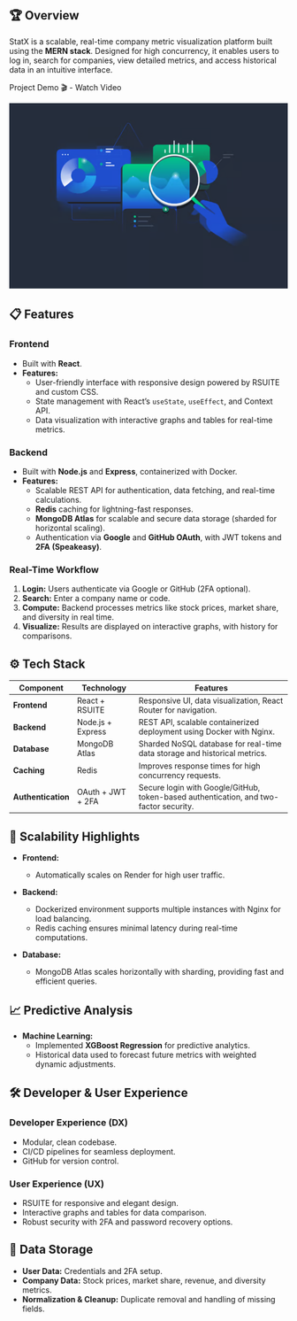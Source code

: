 ## 🏆 Overview  
StatX is a scalable, real-time company metric visualization platform built using the **MERN stack**. Designed for high concurrency, it enables users to log in, search for companies, view detailed metrics, and access historical data in an intuitive interface.

Project Demo 🎬 - Watch Video

[![Watch the video](https://github.com/VectorNd/StatX/blob/main/images/Screenshot%20from%202024-11-29%2015-44-34.png)](https://www.loom.com/share/c60bcfdf5dd840368228dac377758f72?sid=9c34e97b-ab42-4ffd-98ad-c45049d578d0)

## 📋 Features  

### **Frontend**  
- Built with **React**.  
- **Features:**  
  - User-friendly interface with responsive design powered by RSUITE and custom CSS.  
  - State management with React’s `useState`, `useEffect`, and Context API.  
  - Data visualization with interactive graphs and tables for real-time metrics.  

### **Backend**  
- Built with **Node.js** and **Express**, containerized with Docker.  
- **Features:**  
  - Scalable REST API for authentication, data fetching, and real-time calculations.  
  - **Redis** caching for lightning-fast responses.  
  - **MongoDB Atlas** for scalable and secure data storage (sharded for horizontal scaling).  
  - Authentication via **Google** and **GitHub OAuth**, with JWT tokens and **2FA (Speakeasy)**.  

### **Real-Time Workflow**  
1. **Login:** Users authenticate via Google or GitHub (2FA optional).  
2. **Search:** Enter a company name or code.  
3. **Compute:** Backend processes metrics like stock prices, market share, and diversity in real time.  
4. **Visualize:** Results are displayed on interactive graphs, with history for comparisons.  


## ⚙️ Tech Stack  

| Component       | Technology        | Features                                                                                 |
|------------------|-------------------|-----------------------------------------------------------------------------------------|
| **Frontend**    | React + RSUITE    | Responsive UI, data visualization, React Router for navigation.                         |
| **Backend**     | Node.js + Express | REST API, scalable containerized deployment using Docker with Nginx.                    |
| **Database**    | MongoDB Atlas     | Sharded NoSQL database for real-time data storage and historical metrics.                |
| **Caching**     | Redis             | Improves response times for high concurrency requests.                                   |
| **Authentication** | OAuth + JWT + 2FA | Secure login with Google/GitHub, token-based authentication, and two-factor security.   |


## 🚀 Scalability Highlights  

- **Frontend:**  
  - Automatically scales on Render for high user traffic.  

- **Backend:**  
  - Dockerized environment supports multiple instances with Nginx for load balancing.  
  - Redis caching ensures minimal latency during real-time computations.  

- **Database:**  
  - MongoDB Atlas scales horizontally with sharding, providing fast and efficient queries.  


## 📈 Predictive Analysis  

- **Machine Learning:**  
  - Implemented **XGBoost Regression** for predictive analytics.  
  - Historical data used to forecast future metrics with weighted dynamic adjustments.  


## 🛠️ Developer & User Experience  

### **Developer Experience (DX)**  
- Modular, clean codebase.  
- CI/CD pipelines for seamless deployment.  
- GitHub for version control.  

### **User Experience (UX)**  
- RSUITE for responsive and elegant design.  
- Interactive graphs and tables for data comparison.  
- Robust security with 2FA and password recovery options.  

## 📂 Data Storage  

- **User Data:** Credentials and 2FA setup.  
- **Company Data:** Stock prices, market share, revenue, and diversity metrics.  
- **Normalization & Cleanup:** Duplicate removal and handling of missing fields.  
